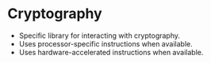 # Cryptography
- Specific library for interacting with cryptography.
- Uses processor-specific instructions when available.
- Uses hardware-accelerated instructions when available.
